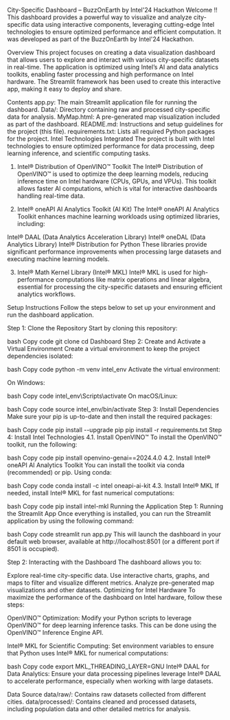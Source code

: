 City-Specific Dashboard – BuzzOnEarth by Intel'24 Hackathon
Welcome !! This dashboard provides a powerful way to visualize and analyze city-specific data using interactive components, leveraging cutting-edge Intel technologies to ensure optimized performance and efficient computation. It was developed as part of the BuzzOnEarth by Intel'24 Hackathon.

Overview
This project focuses on creating a data visualization dashboard that allows users to explore and interact with various city-specific datasets in real-time. The application is optimized using Intel’s AI and data analytics toolkits, enabling faster processing and high performance on Intel hardware. The Streamlit framework has been used to create this interactive app, making it easy to deploy and share.

Contents
app.py: The main Streamlit application file for running the dashboard.
Data/: Directory containing raw and processed city-specific data for analysis.
MyMap.html: A pre-generated map visualization included as part of the dashboard.
README.md: Instructions and setup guidelines for the project (this file).
requirements.txt: Lists all required Python packages for the project.
Intel Technologies Integrated
The project is built with Intel technologies to ensure optimized performance for data processing, deep learning inference, and scientific computing tasks.

1. Intel® Distribution of OpenVINO™ Toolkit
The Intel® Distribution of OpenVINO™ is used to optimize the deep learning models, reducing inference time on Intel hardware (CPUs, GPUs, and VPUs). This toolkit allows faster AI computations, which is vital for interactive dashboards handling real-time data.

2. Intel® oneAPI AI Analytics Toolkit (AI Kit)
The Intel® oneAPI AI Analytics Toolkit enhances machine learning workloads using optimized libraries, including:

Intel® DAAL (Data Analytics Acceleration Library)
Intel® oneDAL (Data Analytics Library)
Intel® Distribution for Python
These libraries provide significant performance improvements when processing large datasets and executing machine learning models.

3. Intel® Math Kernel Library (Intel® MKL)
Intel® MKL is used for high-performance computations like matrix operations and linear algebra, essential for processing the city-specific datasets and ensuring efficient analytics workflows.

Setup Instructions
Follow the steps below to set up your environment and run the dashboard application.

Step 1: Clone the Repository
Start by cloning this repository:

bash
Copy code
git clone <repository-url>
cd Dashboard
Step 2: Create and Activate a Virtual Environment
Create a virtual environment to keep the project dependencies isolated:

bash
Copy code
python -m venv intel_env
Activate the virtual environment:

On Windows:

bash
Copy code
intel_env\Scripts\activate
On macOS/Linux:

bash
Copy code
source intel_env/bin/activate
Step 3: Install Dependencies
Make sure your pip is up-to-date and then install the required packages:

bash
Copy code
pip install --upgrade pip
pip install -r requirements.txt
Step 4: Install Intel Technologies
4.1. Install OpenVINO™
To install the OpenVINO™ toolkit, run the following:

bash
Copy code
pip install openvino-genai==2024.4.0
4.2. Install Intel® oneAPI AI Analytics Toolkit
You can install the toolkit via conda (recommended) or pip. Using conda:

bash
Copy code
conda install -c intel oneapi-ai-kit
4.3. Install Intel® MKL
If needed, install Intel® MKL for fast numerical computations:

bash
Copy code
pip install intel-mkl
Running the Application
Step 1: Running the Streamlit App
Once everything is installed, you can run the Streamlit application by using the following command:

bash
Copy code
streamlit run app.py
This will launch the dashboard in your default web browser, available at http://localhost:8501 (or a different port if 8501 is occupied).

Step 2: Interacting with the Dashboard
The dashboard allows you to:

Explore real-time city-specific data.
Use interactive charts, graphs, and maps to filter and visualize different metrics.
Analyze pre-generated map visualizations and other datasets.
Optimizing for Intel Hardware
To maximize the performance of the dashboard on Intel hardware, follow these steps:

OpenVINO™ Optimization: Modify your Python scripts to leverage OpenVINO™ for deep learning inference tasks. This can be done using the OpenVINO™ Inference Engine API.

Intel® MKL for Scientific Computing: Set environment variables to ensure that Python uses Intel® MKL for numerical computations:

bash
Copy code
export MKL_THREADING_LAYER=GNU
Intel® DAAL for Data Analytics: Ensure your data processing pipelines leverage Intel® DAAL to accelerate performance, especially when working with large datasets.

Data Source
data/raw/: Contains raw datasets collected from different cities.
data/processed/: Contains cleaned and processed datasets, including population data and other detailed metrics for analysis.